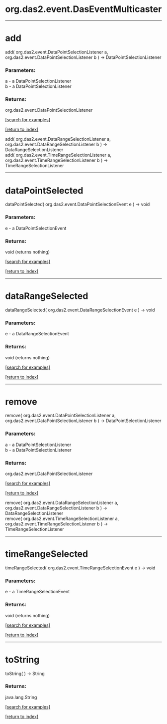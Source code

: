 # org.das2.event.DasEventMulticaster
***
<a name="add"></a>
# add
add( org.das2.event.DataPointSelectionListener a, org.das2.event.DataPointSelectionListener b ) &rarr; DataPointSelectionListener



### Parameters:
a - a DataPointSelectionListener
<br>b - a DataPointSelectionListener

### Returns:
org.das2.event.DataPointSelectionListener


<a href="https://github.com/autoplot/dev/search?q=add&unscoped_q=add">[search for examples]</a>

<a href="https://github.com/autoplot/documentation/blob/master/javadoc/index-all.md">[return to index]</a>

add( org.das2.event.DataRangeSelectionListener a, org.das2.event.DataRangeSelectionListener b ) &rarr; DataRangeSelectionListener<br>
add( org.das2.event.TimeRangeSelectionListener a, org.das2.event.TimeRangeSelectionListener b ) &rarr; TimeRangeSelectionListener<br>
***
<a name="dataPointSelected"></a>
# dataPointSelected
dataPointSelected( org.das2.event.DataPointSelectionEvent e ) &rarr; void



### Parameters:
e - a DataPointSelectionEvent

### Returns:
void (returns nothing)


<a href="https://github.com/autoplot/dev/search?q=dataPointSelected&unscoped_q=dataPointSelected">[search for examples]</a>

<a href="https://github.com/autoplot/documentation/blob/master/javadoc/index-all.md">[return to index]</a>

***
<a name="dataRangeSelected"></a>
# dataRangeSelected
dataRangeSelected( org.das2.event.DataRangeSelectionEvent e ) &rarr; void



### Parameters:
e - a DataRangeSelectionEvent

### Returns:
void (returns nothing)


<a href="https://github.com/autoplot/dev/search?q=dataRangeSelected&unscoped_q=dataRangeSelected">[search for examples]</a>

<a href="https://github.com/autoplot/documentation/blob/master/javadoc/index-all.md">[return to index]</a>

***
<a name="remove"></a>
# remove
remove( org.das2.event.DataPointSelectionListener a, org.das2.event.DataPointSelectionListener b ) &rarr; DataPointSelectionListener



### Parameters:
a - a DataPointSelectionListener
<br>b - a DataPointSelectionListener

### Returns:
org.das2.event.DataPointSelectionListener


<a href="https://github.com/autoplot/dev/search?q=remove&unscoped_q=remove">[search for examples]</a>

<a href="https://github.com/autoplot/documentation/blob/master/javadoc/index-all.md">[return to index]</a>

remove( org.das2.event.DataRangeSelectionListener a, org.das2.event.DataRangeSelectionListener b ) &rarr; DataRangeSelectionListener<br>
remove( org.das2.event.TimeRangeSelectionListener a, org.das2.event.TimeRangeSelectionListener b ) &rarr; TimeRangeSelectionListener<br>
***
<a name="timeRangeSelected"></a>
# timeRangeSelected
timeRangeSelected( org.das2.event.TimeRangeSelectionEvent e ) &rarr; void



### Parameters:
e - a TimeRangeSelectionEvent

### Returns:
void (returns nothing)


<a href="https://github.com/autoplot/dev/search?q=timeRangeSelected&unscoped_q=timeRangeSelected">[search for examples]</a>

<a href="https://github.com/autoplot/documentation/blob/master/javadoc/index-all.md">[return to index]</a>

***
<a name="toString"></a>
# toString
toString(  ) &rarr; String



### Returns:
java.lang.String


<a href="https://github.com/autoplot/dev/search?q=toString&unscoped_q=toString">[search for examples]</a>

<a href="https://github.com/autoplot/documentation/blob/master/javadoc/index-all.md">[return to index]</a>

